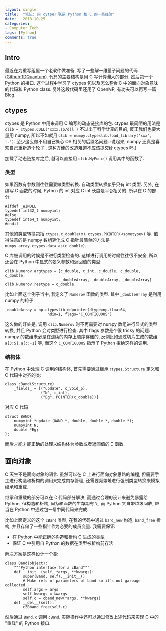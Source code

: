 ```yaml
---
layout: single
title:  "笔记: 用 cytpes 联系 Python 和 C 的一些经验"
date:   2018-10-25
categories:
- Computer Tech
tags: [Python]
comments: true
---
```

## Intro ##
最近在为重写组里一个老软件做准备, 写了一些解一维量子问题的代码 ([Github:1DQuantum](https://github.com/CareF/1DQuantum)). 代码的主要结构是用 C 写计算量大的部分, 然后包一个 Python 的接口. 这个过程中学习了 ctypes 包以及怎么整合 C 中的面向对象意味的代码和 Python class. 
另外这段代码里还用了 OpenMP, 有功夫可以再写一篇 Blog. 

## ctypes ##
ctypes 是 Python 中用来调用 C 编写的动态链接库的包. 
ctypes 最简陋的用法是 `clib = ctypes.CDLL('xxxx.so/dll')` 不过出于科学计算的目的, 反正我们也要大量用 numpy, 所以不如就用 `clib = numpy.ctypeslib.load_library('xxx', '.')`. 至少这么做不用自己操心 OS 相关的后缀名问题. 
(说起来, numpy 还真是喜欢自己重新造个轮子.. 这种方便的改造难道不应该提交给 ctypes 吗.)

加载了动态链接库之后, 就可以直接用 `clib.MyFunc()` 调用其中的函数了.

### 类型 ###
如果函数有参数则往往需要做类型转换. 自动类型转换似乎只有 int 类型. 另外, 在编写 C 函数的时候, Python 的 int 对应 C int 长度是平台相关的. 所以在 C 的部分: 

	#ifdef _WINDLL
	typedef int32_t numpyint;
	#else
	typedef int64_t numpyint;
	#endif

其他的类型转换包括 `ctypes.c_double(x)`, `ctypes.POINTER(<sometype>)` 等.
值得注意的是 numpy 数组转化成 C 指针最简单的方法是
`numpy_array.ctypes.data_as(c_double)`.

C 库被调用的时候是不进行类型检查的. 这样进行调用的时候往往很不安全,
所以还会在 Python 中显式的定义参数和返回值的类型: 

	clib.Numerov.argtypes = [c_double, c_int, c_double, c_double, c_double,
	                         _doubleArray, _doubleArray, _doubleArray]
	clib.Numerov.restype = c_double

比如上面这个例子当中, 我定义了 `Numerov` 函数的类型. 其中 `_doubleArray`
是利用 numpy 的轮子.

	_doubleArray = np.ctypeslib.ndpointer(dtype=np.float64,
	                   ndim=1, flags="C_CONTIGUOUS")

这么做的好处是, 调用 `clib.Numerov` 时不再需要对 numpy 数组进行显式的类型转换,
并且 Python 会对类型进行检查. 其中 flags 参数是个很 tricky 的问题: numpy
的数组未必是在连续的内存上顺序存储的, 反例比如通过切片生成的数组 `a[3:5]`,
`a[::-1]` 等, 而这个 `C_CONTIGUOUS` 指示了 Python 拒绝这样的调用. 

### 结构体 ###
在 Python 中处理 C 调用的结构体, 首先需要通过继承 `ctypes.Structure` 定义和 C
代码中对齐的类:

	class cBand(Structure):
	    _fields_ = [("update", c_void_p),
	                ("N", c_int),
	                ("Eg", POINTER(c_double))]

对应 C 代码

	struct BAND{
	    numpyint *update (BAND *, double, double *, double *);
	    numpyint N;
	    double *Eg;
	}; 

而后才能才能正确的处理以结构体为参数或者返回值的 C 函数. 

## 面向对象 ##
C 天生不是面向对象的语言. 虽然可以在 C 上进行面向对象思路的编程,
但需要手工进行构造和析构的调用来完成内存管理,
还需要频繁地进行强制类型转换来模拟继承和重载.

继承和重载的部分可以在 C 代码部分解决, 而通过合理的设计来避免暴露给 Python, 
但构造和析构, 因为和函数的生存期有关, 而 Python 又自带垃圾回收, 应当在 Python
中通过包一层中间代码来完成.

比如上面定义的这个 `cBand` 类型, 在我的代码中通过
`band_new` 构造, `band_free` 析构, 并且存储了一些指针作为必要的成员变量.
我需要保证: 
- 在 Python 中能正确的构造和析构 C 生成的类型
- 保证 C 中引用自 Python 的数据在类型被析构前存活

解决方案是这样设计一个类: 

	class Band(object):
	    """Python interface for a cBand"""
	    def __init__(self, *args, **kwargs):
	        super(Band, self).__init__()
	        # Make refs of parameters of band so it's not garbage collected 
	        self.args = args
	        self.kwargs = kwargs 
	        self.c = cband_new(*args, **kwargs)
	    def __del__(self): 
	        cZBband_free(self.c)

然后通过 `Band.c` 调用 `cBand`. 实际操作中还可以通过修改上述代码来实现 C 中的
"重载" 的 Python 接口. 
